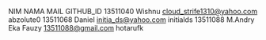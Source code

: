  NIM 		NAMA 							MAIL 						GITHUB_ID
 13511040	Wishnu							cloud_strife1310@yahoo.com	abzolute0
 13511068 	Daniel							initia_ds@yahoo.com			initialds
 13511088	M.Andry Eka Fauzy 				13511088@gmail.com			hotarufk